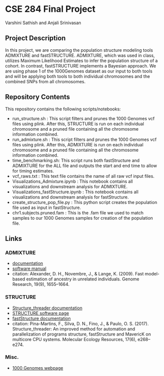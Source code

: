 # CSE 284 Final Project 
 Varshini Sathish and Anjali Srinivasan

## Project Description
In this project, we are comparing the population structure modeling tools ADMIXTURE and fastSTRUCTURE. ADMIXTURE, which was used in class, utilizes Maximum Likelihood Estimates to infer the population structure of a cohort. In contrast, fastSTRUCTURE implements a Bayesian approach. We are using phase 1 of the 1000Genomes dataset as our input to both tools and will be applying both tools to both individual chromosomes and the combined SNPs from all chromosomes.

## Repository Contents
This repository contains the following scripts/notebooks:

 - run_structure.sh : This script filters and prunes the 1000 Genomes vcf files using plink. After this, STRUCTURE is run on each individual chromosome and a pruned file containing all the chromosome information combined.
 - run_admixture.sh : This script filters and prunes the 1000 Genomes vcf files using plink. After this, ADMIXTURE is run on each individual chromosome and a pruned file containing all the chromosome information combined.
 - time_benchmarking.sh: This script runs both fastStructure and ADMIXTURE for the ALL file and  outputs the start and end time to allow for timing estimates.
 - vcf_raws.txt : This text file contains the name of all raw vcf input files.
 - Visualizations_Admixture.ipynb : This notebook contains all visualizations and downstream analysis for ADMIXTURE.
 - Visualizations_fastStructure.ipynb : This notebook contains all visualizations and downstream analysis for fastStructure.
 - create_structure_pop_file.py : This python script creates the population file used as input in fastStructure.
 - chr1.subjects.pruned.fam : This is the .fam file we used to match samples to our 1000 Genomes samples for creation of the population file.

## Links
### ADMIXTURE
- [documentation](https://dalexander.github.io/admixture/)
- [software manual](https://dalexander.github.io/preprints/admixture-preprint.pdf)
- citation: Alexander, D. H., Novembre, J., & Lange, K. (2009). Fast model-based estimation of ancestry in unrelated individuals. Genome Research, 19(9), 1655–1664.

### STRUCTURE
- [Structure_threader documentation](https://structure-threader.readthedocs.io/en/latest/)
- [STRUCTURE software page](https://web.stanford.edu/group/pritchardlab/structure.html)
- [fastStructure documentation](https://rajanil.github.io/fastStructure/)
- citation: Pina-Martins, F., Silva, D. N., Fino, J., & Paulo, O. S. (2017). Structure_threader: An improved method for automation and parallelization of programs structure, fastStructure and MavericK on multicore CPU systems. Molecular Ecology Resources, 17(6), e268–e274.

### Misc.
- [1000 Genomes webpage](https://www.internationalgenome.org/)

